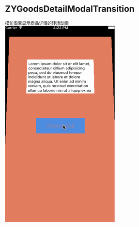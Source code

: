 # ZYGoodsDetailModalTransition
模仿淘宝显示商品详情的转场动画
![image](https://github.com/Yanyinghenmei/ZYGoodsDetailModalTransition/raw/master/image/ShowDetail.gif)
